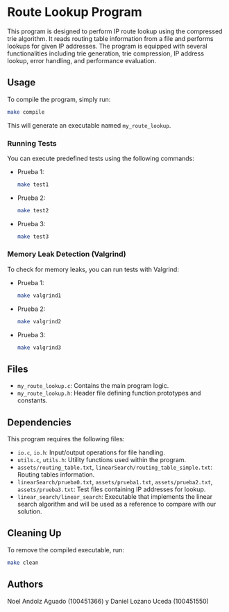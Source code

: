 # Route Lookup Program

This program is designed to perform IP route lookup using the compressed trie algorithm. It reads routing table information from a file and performs lookups for given IP addresses. The program is equipped with several functionalities including trie generation, trie compression, IP address lookup, error handling, and performance evaluation.

## Usage

To compile the program, simply run:

```bash
make compile
```

This will generate an executable named `my_route_lookup`.

### Running Tests

You can execute predefined tests using the following commands:

- Prueba 1:
  ```bash
  make test1
  ```
- Prueba 2:
  ```bash
  make test2
  ```
- Prueba 3:
  ```bash
  make test3
  ```

### Memory Leak Detection (Valgrind)

To check for memory leaks, you can run tests with Valgrind:

- Prueba 1:
  ```bash
  make valgrind1
  ```
- Prueba 2:
  ```bash
  make valgrind2
  ```
- Prueba 3:
  ```bash
  make valgrind3
  ```

## Files

- `my_route_lookup.c`: Contains the main program logic.
- `my_route_lookup.h`: Header file defining function prototypes and constants.

## Dependencies

This program requires the following files:

- `io.c`, `io.h`: Input/output operations for file handling.
- `utils.c`, `utils.h`: Utility functions used within the program.
- `assets/routing_table.txt`, `linearSearch/routing_table_simple.txt`: Routing tables information.
- `linearSearch/prueba0.txt`, `assets/prueba1.txt`, `assets/prueba2.txt`, `assets/prueba3.txt`: Test files containing IP addresses for lookup.
- `linear_search/linear_search`: Executable that implements the linear search algorithm and will be used as a reference to
compare with our solution.


## Cleaning Up

To remove the compiled executable, run:

```bash
make clean
```

## Authors

Noel Andolz Aguado (100451366) y Daniel Lozano Uceda (100451550)
